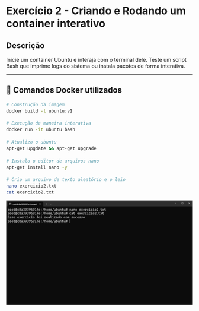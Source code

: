 # Exercício 2 - Criando e Rodando um container interativo

## Descrição 
Inicie um container Ubuntu e interaja com o terminal dele. Teste um script Bash que imprime logs do sistema ou instala pacotes de forma interativa.

---

## 🐳 Comandos Docker utilizados
```bash
# Construção da imagem
docker build -t ubuntu:v1

# Execução de maneira interativa
docker run -it ubuntu bash

# Atualizo o ubuntu
apt-get upgdate && apt-get upgrade

# Instalo o editor de arquivos nano
apt-get install nano -y

# Crio um arquivo de texto aleatório e o leio
nano exercicio2.txt
cat exercicio2.txt
```
![Leitura arquivo txt](https://raw.githubusercontent.com/ManaraMarcelo/Aprendizado_Docker/refs/heads/main/Ex2/images/ubuntu-rodando.png)
